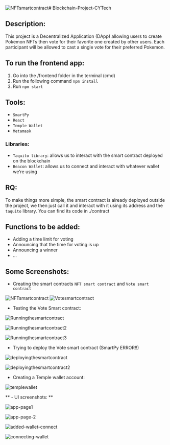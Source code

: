 ![NFTsmartcontract](https://github.com/Ayed-Oukhay/Blockchain-Project-CYTech/assets/65503307/0481b3bd-29f9-40fe-a78e-2d648fc59275)# Blockchain-Project-CYTech

## Description:
This project is a Decentralized Application (DApp) allowing users to create Pokemon NFTs then vote for their favorite one created by other users. 
Each participant will be allowed to cast a single vote for their preferred Pokemon.

## To run the frontend app:
1) Go into the /frontend folder in the terminal (cmd)
2) Run the following command `npm install`
3) Run `npm start`

## Tools:
- `SmartPy`
- `React`
- `Temple Wallet`
- `Metamask`
### Libraries:
- `Taquito library`: allows us to interact with the smart contract deployed on the blockchain
- `Beacon Wallet`: allows us to connect and interact with whatever wallet we’re using

## RQ: 
To make things more simple, the smart contract is already deployed outside the project, we then just call it and interact with it using its address and the `taquito` library.
You can find its code in ./contract

## Functions to be added:
- Adding a time limit for voting
- Announcing that the time for voting is up
- Announcing a winner
- ...

## Some Screenshots:

- Creating the smart contracts `NFT smart contract` and `Vote smart contract`

![NFTsmartcontract](https://github.com/Ayed-Oukhay/Blockchain-Project-CYTech/assets/65503307/230d1c0b-4714-4fa1-bf27-7c5be22719d8)
![Votesmartcontract](https://github.com/Ayed-Oukhay/Blockchain-Project-CYTech/assets/65503307/5ae93c67-859c-47d9-95da-414824af901e)

- Testing the Vote Smart contract:

![Runningthesmartcontract](https://github.com/Ayed-Oukhay/Blockchain-Project-CYTech/assets/65503307/e6dff8ec-23f0-4559-ae10-d9fe07d71652)

![Runningthesmartcontract2](https://github.com/Ayed-Oukhay/Blockchain-Project-CYTech/assets/65503307/c01f5332-31c7-4419-9687-84c880b4989f)

![Runningthesmartcontract3](https://github.com/Ayed-Oukhay/Blockchain-Project-CYTech/assets/65503307/c80cd5cc-370a-42f8-8136-1b3f9d41e0ef)

- Trying to deploy the Vote smart contract (SmartPy ERROR!!)
  
![deployingthesmartcontract](https://github.com/Ayed-Oukhay/Blockchain-Project-CYTech/assets/65503307/085b8edf-392c-4cc2-9fab-d8555524e261)

![deployingthesmartcontract2](https://github.com/Ayed-Oukhay/Blockchain-Project-CYTech/assets/65503307/dae3b0e8-8266-4e50-8105-6ef975c106db)

- Creating a Temple wallet account:

![templewallet](https://github.com/Ayed-Oukhay/Blockchain-Project-CYTech/assets/65503307/e7d85184-693b-44be-bead-01a67c5ff477)

** - UI screenshots: **

![app-page1](https://github.com/Ayed-Oukhay/Blockchain-Project-CYTech/assets/65503307/2445d271-ae82-4669-b62d-c629b12956c1)

![app-page-2](https://github.com/Ayed-Oukhay/Blockchain-Project-CYTech/assets/65503307/c6a5e36f-6d0e-4530-8dbc-0f4aa9234beb)

![added-wallet-connect](https://github.com/Ayed-Oukhay/Blockchain-Project-CYTech/assets/65503307/c346c938-417e-4e09-a815-c4d5269f879d)

![connecting-wallet](https://github.com/Ayed-Oukhay/Blockchain-Project-CYTech/assets/65503307/8fb767b3-74bf-43dc-b8e1-82755c0d8cd6)

